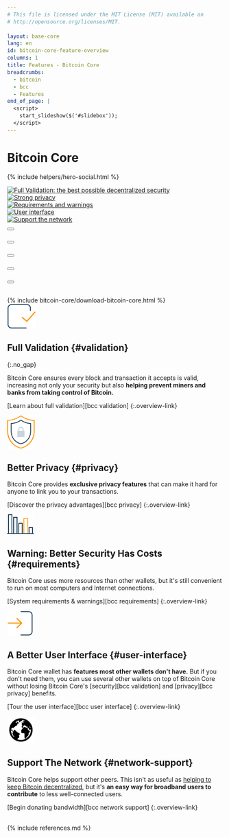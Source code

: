 ```yaml
---
# This file is licensed under the MIT License (MIT) available on
# http://opensource.org/licenses/MIT.

layout: base-core
lang: en
id: bitcoin-core-feature-overview
columns: 1
title: Features - Bitcoin Core
breadcrumbs:
  - bitcoin
  - bcc
  - Features
end_of_page: |
  <script>
    start_slideshow($('#slidebox'));
  </script>
---
```


<div class="hero">
<div class="container hero-container" markdown="block">

# Bitcoin Core
{% include helpers/hero-social.html %}
</div>
</div>

<div class="bitcore-content clearfix">
<div class="container" markdown="block">

<div id="slidebox">
  <div class="slide-viewer">
    <div class="slide-group">
      <div class="slide slide-1">
        <a href="#validation"><img src="/img/bitcoin-core/slider-validation.svg" alt="Full Validation: the best possible decentralized security" /></a>
      </div>
      <div class="slide slide-2">
        <a href="#privacy"><img src="/img/bitcoin-core/slider-privacy.svg" alt="Strong privacy" /></a>
      </div>
      <div class="slide slide-3">
        <a href="#requirements"><img src="/img/bitcoin-core/slider-warning.svg" alt="Requirements and warnings" /></a>
      </div>
      <div class="slide slide-4">
        <a href="#user-interface"><img src="/img/bitcoin-core/slider-ui.svg" alt="User interface" /></a>
      </div>
      <div class="slide slide-5">
        <a href="#network-support"><img src="/img/bitcoin-core/slider-network.svg" alt="Support the network" /></a>
      </div>
    </div>
  </div>
  <div class="slide-buttons">
  <button type="image" class="slide-btn button-1" markdown="1"></button>

  <button type="button" class="slide-btn button-2" markdown="1"></button>

  <button type="button" class="slide-btn button-3" markdown="1"></button>

  <button type="button" class="slide-btn button-4" markdown="1"></button>

  <button type="button" class="slide-btn button-5" markdown="1"></button>
  </div>
</div>

<br class="clear">
{% include bitcoin-core/download-bitcoin-core.html %}

<div markdown="block" class="row card-row">

<div class="card core-card" markdown="block">
<img src="/img/icons/ico_validation.svg" alt="icon">

## Full Validation {#validation}
{:.no_gap}

Bitcoin Core ensures every block and transaction it accepts is valid,
increasing not only your security but also **helping prevent miners and
banks from taking control of Bitcoin.**

[Learn about full validation][bcc validation]
{:.overview-link}

</div>
<div class="card core-card" markdown="block">
<img src="/img/icons/ico_control.svg" alt="icon">

## Better Privacy {#privacy}

Bitcoin Core provides **exclusive privacy features** that can make it
hard for anyone to link you to your transactions.

[Discover the privacy advantages][bcc privacy]
{:.overview-link}

</div>
<div class="card core-card" markdown="block">
<img src="/img/icons/ico_better_security.svg" alt="icon">

## Warning: Better Security Has Costs {#requirements}

Bitcoin Core uses more resources than other wallets, but it's still
convenient to run on most computers and Internet connections.

[System requirements & warnings][bcc requirements]
{:.overview-link}

</div>
<div class="card core-card" markdown="block">
<img src="/img/icons/ico_better_ui.svg" alt="icon">

## A Better User Interface {#user-interface}

Bitcoin Core wallet has **features most other wallets don't have.** But
if you don't need them, you can use several other wallets on top of
Bitcoin Core without losing Bitcoin Core's [security][bcc validation] and
[privacy][bcc privacy] benefits.

[Tour the user interface][bcc user interface]
{:.overview-link}

</div>
<div class="card core-card" markdown="block">
<img src="/img/icons/ico_international.svg" alt="icon">

## Support The Network {#network-support}

Bitcoin Core helps support other peers. This isn't as useful as [helping
to keep Bitcoin decentralized](#validation), but it's **an easy way for
broadband users to contribute** to less well-connected users.

[Begin donating bandwidth][bcc network support]
{:.overview-link}

</div>
</div>

<br>
{% include references.md %}

</div>
</div>